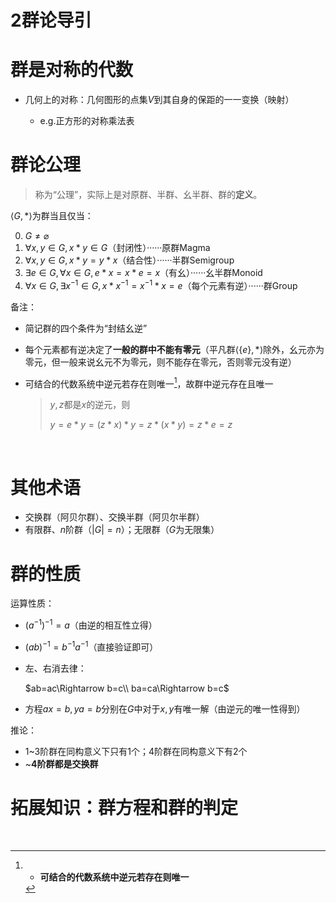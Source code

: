 # 2群论导引

# 群是对称的代数

* 几何上的对称：几何图形的点集$V$到其自身的保距的一一变换（映射）

  * e.g.正方形的对称乘法表

# 群论公理

> 称为“公理”，实际上是对原群、半群、幺半群、群的**定义**。

$\langle G,*\rangle$为群当且仅当：

0. $G\ne \varnothing$
1. $\forall x,y \in G, x*y\in G$（封闭性）······原群Magma
2. $\forall x,y\in G,x*y=y*x$（结合性）······半群Semigroup
3. $\exists e\in G,\forall x\in G,e*x=x*e=x$（有幺）······幺半群Monoid
4. $\forall x\in G,\exists x^{-1}\in G,x*x^{-1}=x^{-1}*x=e$（每个元素有逆）······群Group

备注：

* 简记群的四个条件为“封结幺逆”
* 每个元素都有逆决定了**一般的群中不能有零元**（平凡群$\langle \{e\},*\rangle$除外，幺元亦为零元，但一般来说幺元不为零元，则不能存在零元，否则零元没有逆）
* 可结合的代数系统中逆元若存在则唯一[^1]，故群中逆元存在且唯一

  > $y,z$都是$x$的逆元，则
  >
  > $y=e*y=(z*x)*y=z*(x*y)=z*e=z$
  >

‍

# 其他术语

* 交换群（阿贝尔群）、交换半群（阿贝尔半群）
* 有限群、$n$阶群（$|G|=n$）；无限群（$G$为无限集）

# 群的性质

运算性质：

* $(a^{-1})^{-1}=a$（由逆的相互性立得）
* $(ab)^{-1}=b^{-1}a^{-1}$（直接验证即可）
* 左、右消去律：

  $ab=ac\Rightarrow b=c\\ ba=ca\Rightarrow b=c$
* 方程$ax=b,ya=b$分别在$G$中对于$x,y$有唯一解（由逆元的唯一性得到）

推论：

* 1~3阶群在同构意义下只有1个；4阶群在同构意义下有2个
* ~**4阶群都是交换群**

# 拓展知识：群方程和群的判定

‍

[^1]: * **可结合的代数系统中逆元若存在则唯一**
